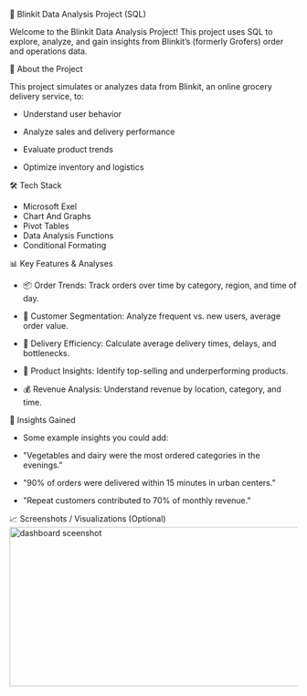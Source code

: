 🚀 Blinkit Data Analysis Project (SQL)

Welcome to the Blinkit Data Analysis Project! This project uses SQL to explore, analyze, and gain insights from Blinkit’s (formerly Grofers) order and operations data.

📌 About the Project

This project simulates or analyzes data from Blinkit, an online grocery delivery service, to:

 * Understand user behavior

 * Analyze sales and delivery performance

 * Evaluate product trends

 * Optimize inventory and logistics

🛠️ Tech Stack

 * Microsoft Exel
 * Chart And Graphs
 * Pivot Tables
 * Data Analysis Functions
 * Conditional Formating

📊 Key Features & Analyses

 * 📦 Order Trends: Track orders over time by category, region, and time of day.

 * 👥 Customer Segmentation: Analyze frequent vs. new users, average order value.

 * 🚚 Delivery Efficiency: Calculate average delivery times, delays, and bottlenecks.

 * 🥦 Product Insights: Identify top-selling and underperforming products.

 * 💰 Revenue Analysis: Understand revenue by location, category, and time.

🧠 Insights Gained

* Some example insights you could add:

 * "Vegetables and dairy were the most ordered categories in the evenings."

 * "90% of orders were delivered within 15 minutes in urban centers."

 * "Repeat customers contributed to 70% of monthly revenue."

📈 Screenshots / Visualizations (Optional)
     <img width="656" height="279" alt="dashboard sceenshot" src="https://github.com/user-attachments/assets/ed9c5d12-84ba-47aa-9fc5-0c41c9820e30" />



